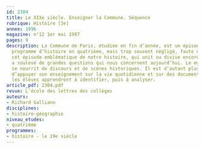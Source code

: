 ```yaml
---
id: 2304
title: Le XIXe siècle. Enseigner la Commune. Séquence
rubrique: Histoire [3e]
annee: 1996
magazine: n°12 1er mai 1997
pages: 9
description: La Commune de Paris, étudiée en fin d’année, est un épisode capital du
  programme d’histoire en quatrième, mais trop souvent négligé, faute de temps. Or,
  cet épisode emblématique de notre histoire, qui unit ou divise encore les Français,
  a soulevé de grandes questions qui nous concernent aujourd’hui. Le mythe de la Commune
  se nourrit de discours et de scènes historiques. Il est d’autant plus important
  d’appuyer son enseignement sur la vie quotidienne et sur des documents variés que
  les élèves apprendront à identifier, puis à analyser.
article_pdf: 2304.pdf
revue: L’école des lettres des collèges
auteurs:
- Richard Galliano
disciplines:
- histoire-géographie
niveau_etudes:
- quatrième
programmes:
- histoire - le 19e siècle
---
```

